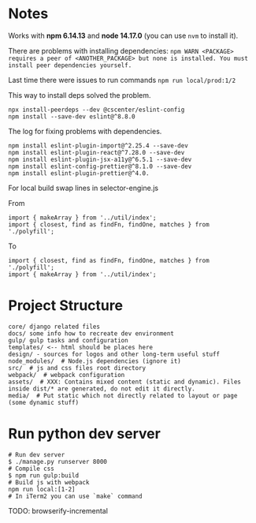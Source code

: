 # Notes
Works with **npm 6.14.13** and **node 14.17.0** (you can use `nvm` to install it).

There are problems with installing dependencies:
`npm WARN <PACKAGE> requires a peer of <ANOTHER_PACKAGE> but none is installed. You must install peer dependencies yourself.`

Last time there were issues to run commands `npm run local/prod:1/2`

This way to install deps solved the problem.
```
npx install-peerdeps --dev @cscenter/eslint-config
npm install --save-dev eslint@^8.8.0
```

The log for fixing problems with dependencies.
```
npm install eslint-plugin-import@^2.25.4 --save-dev
npm install eslint-plugin-react@^7.28.0 --save-dev
npm install eslint-plugin-jsx-a11y@^6.5.1 --save-dev
npm install eslint-config-prettier@^8.1.0 --save-dev
npm install eslint-plugin-prettier@^4.0.
```
For local build swap lines in selector-engine.js

From
```
import { makeArray } from '../util/index';
import { closest, find as findFn, findOne, matches } from './polyfill';
```
To
```
import { closest, find as findFn, findOne, matches } from './polyfill';
import { makeArray } from '../util/index';
```

# Project Structure

```
core/ django related files
docs/ some info how to recreate dev environment
gulp/ gulp tasks and configuration
templates/ <-- html should be places here
design/ - sources for logos and other long-term useful stuff
node_modules/  # Node.js dependencies (ignore it)
src/  # js and css files root directory
webpack/  # webpack configuration
assets/  # XXX: Contains mixed content (static and dynamic). Files inside dist/* are generated, do not edit it directly.
media/  # Put static which not directly related to layout or page (some dynamic stuff)
```



# Run python dev server

```
# Run dev server
$ ./manage.py runserver 8000
# Compile css
$ npm run gulp:build
# Build js with webpack
npm run local:[1-2]
# In iTerm2 you can use `make` command
```

TODO: browserify-incremental
